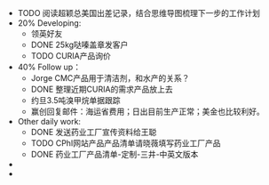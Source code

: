 - TODO 阅读超颖总美国出差记录，结合思维导图梳理下一步的工作计划
- 20% Developing:
	- 领英好友
	- DONE 25kg哒嗪盖章发客户
	- TODO CURIA产品询价
- 40% Follow up：
	- Jorge CMC产品用于清洁剂，和水产的关系？
	- DONE  整理近期CURIA的需求产品放上去
	- 约旦3.5吨溴甲烷单据跟踪
	- 赢创回复邮件：海运省费用；日出目前生产正常；美金也比较利好。
- Other daily work:
	- DONE 发送药业工厂宣传资料给王聪
	- TODO CPhI网站产品产品清单请晓薇填写药业工厂产品
	- DONE 药业工厂产品清单-定制-三井-中英文版本
-
-